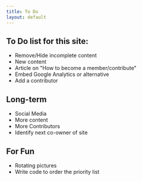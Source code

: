 ```yaml
---
title: To Do 
layout: default
---
```





## To Do list for this site:


- Remove/Hide incomplete content
- New content
- Article on "How to become a member/contribute"
- Embed Google Analytics or alternative
- Add a contributor


## Long-term

- Social Media
- More content
- More Contributors
- Identify next co-owner of site

## For Fun

- Rotating pictures
- Write code to order the priority list
